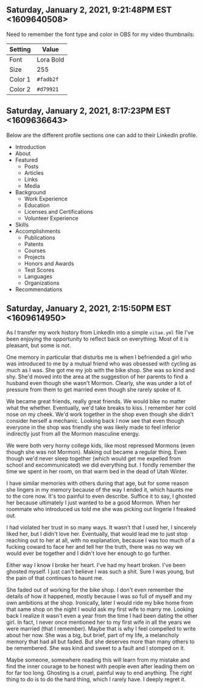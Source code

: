 ## Saturday, January 2, 2021, 9:21:48PM EST <1609640508>

Need to remember the font type and color in OBS for my video thumbnails:

Setting|Value
-|-
Font|Lora Bold
Size|255
Color 1|`#fadb2f`
Color 2|`#d79921`

## Saturday, January 2, 2021, 8:17:23PM EST <1609636643>

Below are the different profile sections one can add to their LinkedIn
profile. 

* Introduction
* About
* Featured
  * Posts
  * Articles
  * Links
  * Media
* Background
  * Work Experience
  * Education
  * Licenses and Certifications
  * Volunteer Experience
* Skills
* Accomplishments
  * Publications
  * Patents
  * Courses
  * Projects
  * Honors and Awards
  * Test Scores
  * Languages
  * Organizations
* Recommendations

## Saturday, January 2, 2021, 2:15:50PM EST <1609614950>

As I transfer my work history from LinkedIn into a simple `vitae.yml` file I've
been enjoying the opportunity to reflect back on everything. Most of it
is pleasant, but some is not.

One memory in particular that disturbs me is when I befriended a girl
who was introduced to me by a mutual friend who was obsessed with
cycling as much as I was. She got me my job with the bike shop. She was
so kind and shy. She'd moved into the area at the suggestion of her
parents to find a husband even though she wasn't Mormon. Clearly, she
was under a lot of pressure from them to get married even though she
rarely spoke of it.

We became great friends, really great friends. We would bike no matter
what the whether. Eventually, we'd take breaks to kiss. I remember her
cold nose on my cheek. We'd work together in the shop even though she
didn't consider herself a mechanic. Looking back I now see that even
though everyone in the shop was friendly she was likely made to feel
inferior indirectly just from all the Mormon masculine energy.

We were both very horny college kids, like most repressed Mormons (even
though she was not Mormon). Making out became a regular thing. Even
though we'd never sleep together (which would get me expelled from
school and excommunicated) we did everything but. I fondly remember the
time we spent in her room, on that warm bed in the dead of Utah Winter.

I have similar memories with others during that age, but for some reason
she lingers in my memory because of the way I ended it, which haunts me
to the core now. It's too painful to even describe. Suffice it to say, I
ghosted her because ultimately I just wanted to be a good Mormon. When
her roommate who introduced us told me she was picking out lingerie I
freaked out.

I had violated her trust in so many ways. It wasn't that I used her, I
sincerely liked her, but I didn't love her. Eventually, that would lead
me to just stop reaching out to her at all, with no explanation, because
I was too much of a fucking coward to face her and tell her the truth,
there was no way we would ever be together and I didn't love her enough
to go further.

Either way I know I broke her heart. I've had my heart broken. I've been
ghosted myself. I just can't believe I was such a shit. Sure I was
young, but the pain of that continues to haunt me.

She faded out of working for the bike shop. I don't even remember the
details of how it happened, mostly because I was so full of myself and
my own ambitions at the shop. Ironically, later I would ride my bike
home from that same shop on the night I would ask my first wife to marry
me. Looking back I realize it wasn't even a year from the time I had
been dating the other girl. In fact, I never once mentioned her to my
first wife in all the years we were married (that I remember). Maybe
that is why I feel compelled to write about her now. She was a big, but
brief, part of my life, a melancholy memory that had all but faded. But
she deserves more than many others to be remembered. She was kind and
sweet to a fault and I stomped on it.

Maybe someone, somewhere reading this will learn from my mistake and
find the inner courage to be honest with people even after leading them
on for far too long. Ghosting is a cruel, painful way to end anything.
The right thing to do is to do the hard thing, which I rarely have. I
deeply regret it.

